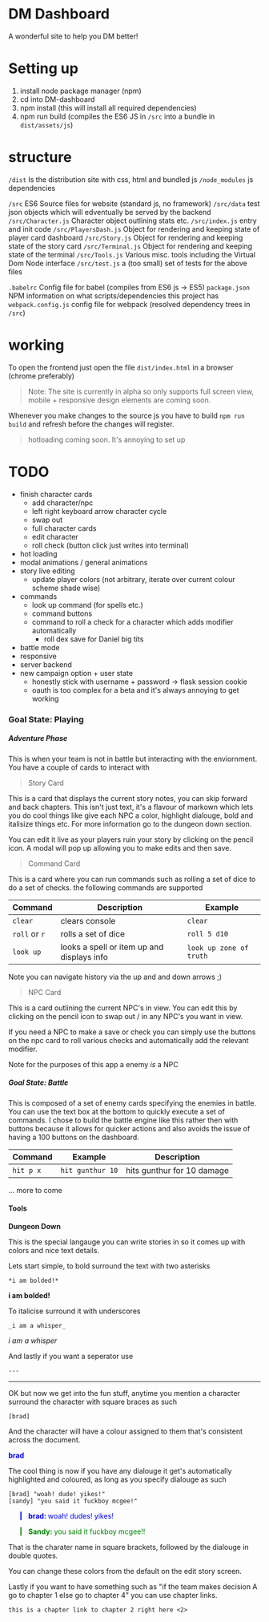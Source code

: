 # DM Dashboard

A wonderful site to help you DM better!

# Setting up

1. install node package manager (npm)
2. cd into DM-dashboard
3. npm install (this will install all required dependencies)
4. npm run build (compiles the ES6 JS in `/src` into a bundle in `dist/assets/js`)

# structure

`/dist` Is the distribution site with css, html and bundled js
`/node_modules` js dependencies

`/src` ES6 Source files for website (standard js, no framework)
`/src/data` test json objects which will edventually be served by the backend
`/src/Character.js` Character object outlining stats etc.
`/src/index.js` entry and init code
`/src/PlayersDash.js` Object for rendering and keeping state of player card dashboard
`/src/Story.js` Object for rendering and keeping state of the story card
`/src/Terminal.js` Object for rendering and keeping state of the terminal
`/src/Tools.js` Various misc. tools including the Virtual Dom Node interface
`/src/test.js` a (too small) set of tests for the above files

`.babelrc` Config file for babel (compiles from ES6 js -> ES5)
`package.json` NPM information on what scripts/dependencies this project has
`webpack.config.js` config file for webpack (resolved dependency trees in `/src`)

# working

To open the frontend just open the file `dist/index.html` in a browser (chrome preferably)

> Note: The site is currently in alpha so only supports full screen view, mobile + responsive design elements are coming soon.

Whenever you make changes to the source js you have to build `npm run build` and refresh before the changes will register.

> hotloading coming soon. It's annoying to set up

# TODO

- finish character cards
  - add character/npc
  - left right keyboard arrow character cycle
  - swap out
  - full character cards
  - edit character
  - roll check (button click just writes into terminal)
- hot loading
- modal animations / general animations
- story live editing
  - update player colors (not arbitrary, iterate over current colour scheme shade wise)
- commands
  - look up command (for spells etc.)
  - command buttons
  - command to roll a check for a character which adds modifier automatically
    - roll dex save for Daniel big tits
- battle mode
- responsive
- server backend
- new campaign option + user state
  - honestly stick with username + password -> flask session cookie
  - oauth is too complex for a beta and it's always annoying to get working

### Goal State: Playing
##### Adventure Phase

This is when your team is not in battle but interacting with the enviornment.
You have a couple of cards to interact with

> Story Card

This is a card that displays the current story notes, you can skip forward and back chapters. This isn't just text, it's a flavour of markown which lets you do cool things like give each NPC a color, highlight dialouge, bold and italisize things etc. For more information go to the dungeon down section.

You can edit it live as your players ruin your story by clicking on the pencil icon. A modal will pop up allowing you to make edits and then save.

> Command Card

This is a card where you can run commands such as rolling a set of dice to do a set of checks.
the following commands are supported

| Command | Description | Example |
| ------- | ----------- | ------- |
| `clear` | clears console | `clear` |
| `roll` or `r` | rolls a set of dice | `roll 5 d10` |
| `look up` | looks a spell or item up and displays info | `look up zone of truth`

Note you can navigate history via the up and and down arrows ;)

> NPC Card

This is a card outlining the current NPC's in view. You can edit this by clicking on the pencil icon to swap out / in any NPC's you want in view.

If you need a NPC to make a save or check you can simply use the buttons on the npc card to roll various checks and automatically add the relevant modifier.

Note for the purposes of this app a enemy _is_ a NPC

##### Goal State: Battle

This is composed of a set of enemy cards specifying the enemies in battle. You can use the text box at the bottom to quickly execute a set of commands.
I chose to build the battle engine like this rather then with buttons because it allows for quicker actions and also avoids the issue of having a 100 buttons on the dashboard.

| Command            | Example               | Description                |
| ------------------ | --------------------- | -------------------------- |
| `hit p x`          | `hit gunthur 10`      | hits gunthur for 10 damage |

... more to come


#### Tools

**Dungeon Down**

This is the special langauge you can write stories in so it comes up with colors and nice text details.

Lets start simple, to bold surround the text with two asterisks

```
*i am bolded!*
```

<b>i am bolded!</b>

To italicise surround it with underscores

```
_i am a whisper_
```

<i>i am a whisper</i>

And lastly if you want a seperator use

```
---
```

<hr>

OK but now we get into the fun stuff, anytime you mention a character surround the character with square braces as such

```
[brad]
```

And the character will have a colour assigned to them that's consistent across the document.

<span style="color:blue"><b>brad</b></span>

The cool thing is now if you have any dialouge it get's automatically highlighted and coloured, as long as you specify dialouge as such

```
[brad] "woah! dude! yikes!"
[sandy] "you said it fuckboy mcgee!"
```

<blockquote style="border-left-color: blue"><span style="color:blue"><b>brad: </b> woah! dudes! yikes!</span></blockquote>
<blockquote style="border-left-color: green"><span style="color: green"><b>Sandy: </b>you said it fuckboy mcgee!!</span></blockquote>

That is the charater name in square brackets, followed by the dialouge in double quotes.

You can change these colors from the default on the edit story screen.

Lastly if you want to have something such as "if the team makes decision A go to chapter 1 else go to chapter 4" you can use chapter links.

```
this is a chapter link to chapter 2 right here <2>
```
